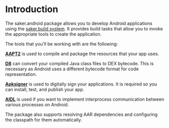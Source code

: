 # Introduction

The saker.android package allows you to develop Android applications using the [saker.build system](root:/saker.build/index.html). It provides build tasks that allow you to invoke the appropriate tools to create the application.

The tools that you'll be working with are the following:

[**AAPT2**](https://developer.android.com/studio/command-line/aapt2) is used to compile and package the resources that your app uses.

[**D8**](https://developer.android.com/studio/command-line/d8) can convert your compiled Java class files to DEX bytecode. This is necessary as Android uses a different bytecode format for code representation.

[**Apksigner**](https://developer.android.com/studio/command-line/apksigner) is used to digitally sign your applications. It is required so you can install, test, and publish your app.

[**AIDL**](https://developer.android.com/guide/components/aidl) is used if you want to implement interprocess communication between various processes on Android.

The package also supports resolving AAR dependencies and configuring the classpath for them automatically.
